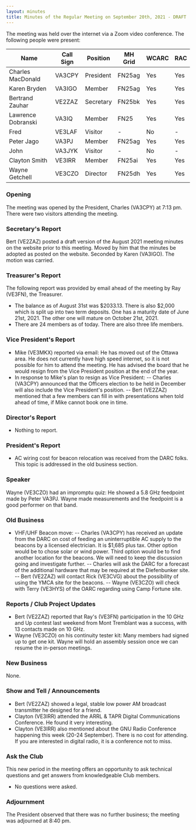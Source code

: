 ```yaml
---
layout: minutes
title: Minutes of the Regular Meeting on September 20th, 2021 - DRAFT
---
```

The meeting was held over the internet via a Zoom video conference.
The following people were present:

| Name                   | Call Sign  | Position         | MH Grid | WCARC | RAC |
|------------------------|------------|------------------|---------|-------|-----|
| Charles MacDonald      | VA3CPY     | President        | FN25ag  | Yes   | Yes |
| Karen Bryden           | VA3IGO     | Member           | FN25ag  | Yes   | Yes |
| Bertrand Zauhar        | VE2ZAZ     | Secretary        | FN25bk  | Yes   | Yes |
| Lawrence Dobranski     | VA3IQ      | Member           | FN25    | Yes   | Yes |
| Fred                   | VE3LAF     | Visitor          |   -     | No    |  -  |      
| Peter Jago             | VA3PJ      | Member           | FN25ag  | Yes   | Yes |
| John                   | VA3JYK     | Visitor          |   -     | No    |  -  |          
| Clayton Smith          | VE3IRR     | Member           | FN25ai  | Yes   | Yes |
| Wayne Getchell         | VE3CZO     | Director         | FN25dh  | Yes   | Yes |

### Opening
The meeting was opened by the President, Charles (VA3CPY) at 7:13 pm.
There were two visitors attending the meeting.

### Secretary's Report
Bert (VE2ZAZ) posted a draft version of the August 2021 meeting minutes on the website prior to this meeting. Moved by him that the minutes be adopted as posted on the website. Seconded by Karen (VA3IGO). The motion was carried.

### Treasurer's Report
The following report was provided by email ahead of the meeting by Ray (VE3FN), the Treasurer.
- The balance as of August 31st was $2033.13. There is also $2,000 which is split up into two term deposits. One has a maturity date of June 21st, 2021. The other one will mature on October 21st, 2021. 
- There are 24 members as of today. There are also three life members. 

### Vice President's Report
- Mike (VE3MKX) reported via email: He has moved out of the Ottawa area. He does not currently have high speed internet, so it is not possible for him to attend the meeting. He has advised the board that he would resign from the Vice President position at the end of the year.  
- In response to Mike's plan to resign as Vice President: 
-- Charles (VA3CPY) announced that the Officers election to be held in December will also include the Vice President's position.
-- Bert (VE2ZAZ) mentioned that a few members can fill in with presentations when told ahead of time, if Mike cannot book one in time.

### Director's Report
- Nothing to report.

### President's Report
- AC wiring cost for beacon relocation was received from the DARC folks. This topic is addressed in the old business section.

### Speaker
Wayne (VE3CZO) had an impromptu quiz: He showed a 5.8 GHz feedpoint made by Peter VA3PJ. Wayne made measurements and the feedpoint is a good performer on that band.

### Old Business
- VHF/UHF Beacon move: 
-- Charles (VA3CPY) has received an update from the DARC on cost of feeding an uninterruptible AC supply to the beacons by a licensed electrician. It is $1,685 plus tax. Other option would be to chose solar or wind power. Third option would be to find another location for the beacons. We will need to keep the discussion going and investigate further. 
-- Charles will ask the DARC for a forecast of the additional hardware that may be required at the Diefenbunker site. 
-- Bert (VE2ZAZ) will contact Rick (VE3CVG) about the possibility of using the YMCA site for the beacons. 
-- Wayne (VE3CZO) will check with Terry (VE3HYS) of the OARC regarding using Camp Fortune site. 

### Reports / Club Project Updates
- Bert (VE2ZAZ) reported that Ray's (VE3FN) participation in the 10 GHz and Up contest last weekend from Mont Tremblant was a success, with 13 contacts made on 10 GHz. 
- Wayne (VE3CZO) on his continuity tester kit: Many members had signed up to get one kit. Wayne will hold an assembly session once we can resume the in-person meetings.

### New Business
None.

### Show and Tell / Announcements
- Bert (VE2ZAZ) showed a legal, stable low power AM broadcast transmitter he designed for a friend. 
- Clayton (VE3IRR) attended the ARRL & TAPR Digital Communications Conference. He found it very interesting. 
- Clayton (VE3IRR) also mentioned about the GNU Radio Conference happening this week (20-24 September). There is no cost for attending. If you are interested in digital radio, it is a conference not to miss.

### Ask the Club
This new period in the meeting offers an opportunity to ask technical questions and get answers from knowledgeable Club members.
- No questions were asked.

### Adjournment
The President observed that there was no further business; the meeting was adjourned at 8:40 pm.
